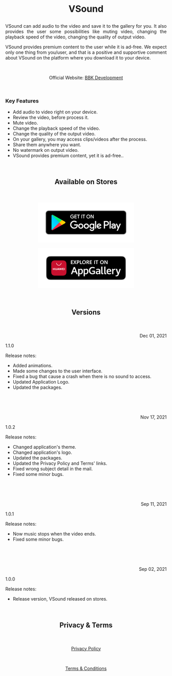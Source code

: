 # <p align="center">VSound</p> 

<p align="justify">VSound can add audio to the video and save it to the gallery for you. It also provides the user some possibilities like muting video, changing the playback speed of the video, changing the quality of output video.</p>

<p align="justify">VSound provides premium content to the user while it is ad-free. We expect only one thing from you/user, and that is a positive and supportive comment about VSound on the platform where you download it to your device.</p>

&nbsp;

<p align="center">Official Website: <a href="https://www.bbkdevelopment.com/bbk-development/vsound">BBK Development</a></p>

&nbsp;

### Key Features
-	Add audio to video right on your device.
-   Review the video, before process it.
-   Mute video.
-   Change the playback speed of the video.
-   Change the quality of the output video.
-   On your gallery, you may access clips/videos after the process.
-   Share them anywhere you want.
-   No watermark on output video.
-   VSound provides premium content, yet it is ad-free..

&nbsp;

## <p align="center">Available on Stores</p> 

&nbsp;

[<p align="center"><img src="images/badge-black1.png" width="300"></p>](https://play.google.com/store/apps/details?id=com.BBKDevelopment.VSound)[<p align="center"><img src="images/badge-black2.png" width="300"></p>](https://appgallery.huawei.com/#/app/C104702973)

&nbsp;

## <p align="center">Versions</p> 

&nbsp;

<p align=right>Dec 01, 2021</p>
<p align=left>1.1.0</p> 

Release notes:

- Added animations.
- Made some changes to the user interface.
- Fixed a bug that cause a crash when there is no sound to access.
- Updated Application Logo.
- Updated the packages.

&nbsp;

&nbsp;

<p align=right>Nov 17, 2021</p>
<p align=left>1.0.2</p> 

Release notes:

- Changed application's theme.
- Changed application's logo.
- Updated the packages.
- Updated the Privacy Policy and Terms' links.
- Fixed wrong subject detail in the mail.
- Fixed some minor bugs.

&nbsp;

&nbsp;

<p align=right>Sep 11, 2021</p>
<p align=left>1.0.1</p> 

Release notes:

- Now music stops when the video ends.
- Fixed some minor bugs.

&nbsp;

&nbsp;

<p align=right>Sep 02, 2021</p>
<p align=left>1.0.0</p>

Release notes:

- Release version, VSound released on stores.

&nbsp;

## <p align="center">Privacy & Terms</p> 

&nbsp;

[<p align="center">Privacy Policy</p>](https://www.bbkdevelopment.com/bbk-development/vsound/privacy-policy)

&nbsp;

[<p align="center">Terms & Conditions</p>](https://www.bbkdevelopment.com/bbk-development/vsound/terms-and-conditions)
